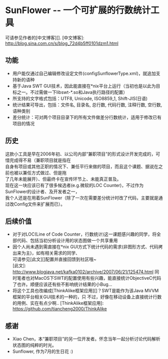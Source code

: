 SunFlower -- 一个可扩展的行数统计工具
=====================================

可请参见作者的[中文博客][].
[中文博客]: http://blog.sina.com.cn/s/blog_72d4b5ff0101dzm1.html

功能
------
* 用户能仅通过自己编辑修改设定文件(configSunflowerType.xml)，就追加支持新的语种  
* 基于Java SWT GUI技术，因此能直接在\*nix平台上运行（当初也是以此为目标之一。不过需做一下libswt-\*.so和Java执行路径的配置）  
* 所支持的文字格式包括：UTF8, Unicode, ISO8859_1, Shift-JIS(日语)  
* 统计结果可导出，包括：文件名, 目录名, 总行数, 代码行数, 注释行数, 空行数, 语种类别  
* 差分统计：可对两个项目目录下的所有文件做差分行数统计，适用于修改已有项目的情况  

历史
-------
这款小工具是早在2006年初、以公司内部“兼职项目”的形式设计开发完成的，可惜完成得不易（兼职项目就是指在  
自身有项目或其他正职的情况下、兼任平行来做的项目，而且这个课题、据说在之前也被以兼任方式做过、但是拖  
了几年未能展开）、但最终卡在宣传环节上、未能真正普及。  
现在这一块应该已有了很多候选者(e.g.微软的LOC Counter)，不过作为SunFlower的设计者、及开发者之一，  
我个人还是在用着SunFlower（除了一次在需要差分统计时改了代码，主要就是通过改Config文件来扩展而已）。

后续价值
---------------
* 对于对LOC(Line of Code Counter，行数统计)这一课题感兴趣的同学，将全部代码、包括当初分析设计用的状态图做一个共享重用  
* 因个人尚未遇到需直接在*nix GUI方式下统计代码的需求(非图形方式、代码拷出来为主)，如有相关需求的同学、  
  可请参见[此文][]配置并直接回馈到社区哦~  
  [此文]: http://www.blogjava.net/kafka0102/archive/2007/06/21/125474.html
  同时笔者也对MacOS下SWT的配置使用有些兴趣，能直接统计ObjectiveC代码了也许。顺便应该还有些不影响统计结果的小Bug…  
* 将这个工具也改编成[ThinkAlike框架应用][]？SWT是能作为该Java MVVM框架的平台相关GUI技术的一种的，只
  不过，好像在移动设备上直接统计行数的用例、实在有点少啊..
  [ThinkAlike框架应用]: https://github.com/tiancheng2000/ThinkAlike

感谢
---------
* Xiao Chen，本“兼职项目”的另一位开发者。怀念当年一起分析讨论代码解析状态图的纯粹的时光。
* Sunflower, 作为7月的生日花 :) 


